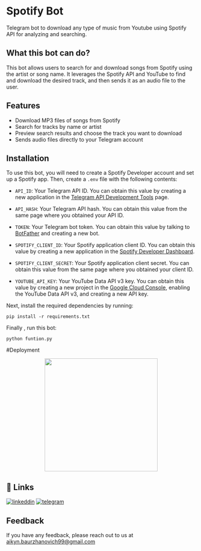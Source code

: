 # Spotify Bot 

Telegram bot to download any type of music from Youtube using Spotify API for analyzing and searching.

## What this bot can do?

This bot allows users to search for and download songs from Spotify using the artist or song name. It leverages the Spotify API and YouTube to find and download the desired track, and then sends it as an audio file to the user.

## Features

- Download MP3 files of songs from Spotify
- Search for tracks by name or artist
- Preview search results and choose the track you want to download
- Sends audio files directly to your Telegram account


## Installation

To use this bot, you will need to create a Spotify Developer account and set up a Spotify app. Then, create a `.env` file with the following contents:

- `API_ID`: Your Telegram API ID. You can obtain this value by creating a new application in the [Telegram API Development Tools](https://my.telegram.org/auth?to=apps) page.

- `API_HASH`: Your Telegram API hash. You can obtain this value from the same page where you obtained your API ID.

- `TOKEN`: Your Telegram bot token. You can obtain this value by talking to [BotFather](https://t.me/botfather) and creating a new bot.

- `SPOTIFY_CLIENT_ID`: Your Spotify application client ID. You can obtain this value by creating a new application in the [Spotify Developer Dashboard](https://developer.spotify.com/dashboard/login).

- `SPOTIFY_CLIENT_SECRET`: Your Spotify application client secret. You can obtain this value from the same page where you obtained your client ID.

- `YOUTUBE_API_KEY`: Your YouTube Data API v3 key. You can obtain this value by creating a new project in the [Google Cloud Console](https://console.cloud.google.com/welcome?project=planar-door-378406), enabling the YouTube Data API v3, and creating a new API key.

Next, install the required dependencies by running:

``` 
pip install -r requirements.txt

```
Finally , run this bot:
```
python funtion.py

```

#Deployment

<p align="center">
  <a href="https://heroku.com/deploy?template=https://github.com/gsoosk/TelegramSpotifyDownloader/tree/heroku">
    <img src="https://www.herokucdn.com/deploy/button.svg" width="300">
  </a>
</p>


## 🔗 Links
[![linkeddin](https://img.shields.io/badge/linkedin-0A66C2?style=for-the-badge&logo=linkedin&logoColor=white)](https://www.linkedin.com/in/aikyn-urazalinov-4a9a35225/)
[![telegram](https://img.shields.io/badge/Telegram-2CA5E0?style=for-the-badge&logo=telegram&logoColor=white)](https://t.me/PySpotiBot)

## Feedback

If you have any feedback, please reach out to us at aikyn.baurzhanovich99@gmail.com
